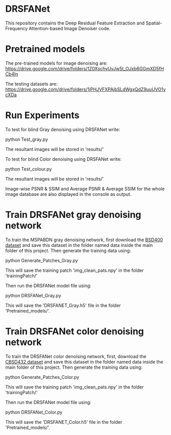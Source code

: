 # DRSFANet
This repository contains the Deep Residual Feature Extraction and Spatial-Frequency Attention-based Image Denoiser code.

# Pretrained models
The pre-trained models for image denoising are: https://drive.google.com/drive/folders/1Z0XschyUvJw5t_OJxb6GGmXD5fHCb4In

The testing datasets are: https://drive.google.com/drive/folders/1jPHJVFXPAjbSLdWgxQdZ9uuUVO1ycXDa

# Run Experiments

To test for blind Gray denoising using DRSFANet write:

python Test_gray.py

The resultant images will be stored in 'results/'

To test for blind Color denoising using DRSFANet write:

python Test_colour.py

The resultant images will be stored in 'results/'

Image-wise PSNR & SSIM and Average PSNR & Average SSIM for the whole image database are also displayed in the console as output.

# Train DRSFANet gray denoising network

To train the MSPABDN gray denoising network, first download the [BSD400 dataset](https://github.com/smartboy110/denoising-datasets/tree/main/BSD400) and save this dataset in the folder named data inside the main folder of this project. Then generate the training data using:

python Generate_Patches_Gray.py

This will save the training patch 'img_clean_pats.npy' in the folder 'trainingPatch/'

Then run the DRSFANet model file using:

python DRSFANet_Gray.py

This will save the 'DRSFANET_Gray.h5' file in the folder 'Pretrained_models/'.


# Train DRSFANet color denoising network

To train the DRSFANet color denoising network, first, download the [CBSD432 dataset](https://github.com/Magauiya/Extended_SURE/tree/master/Dataset/CBSD432) and save this dataset in the folder named data inside the main folder of this project. Then generate the training data using:

python Generate_Patches_Color.py

This will save the training patch 'img_clean_pats.npy' in the folder 'trainingPatch/'

Then run the DRSFANet model file using:

python DRSFANet_Color.py

This will save the 'DRSFANET_Color.h5' file in the folder 'Pretrained_models/'.
